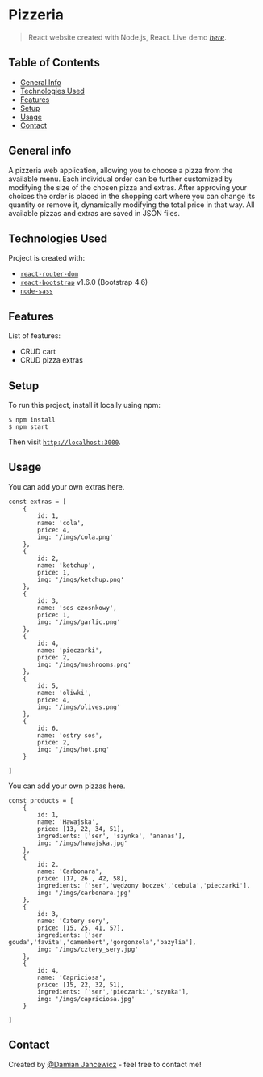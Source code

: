 # Pizzeria
> React website created with Node.js, React.
> Live demo [_here_](http://dilejt.github.io/pizzeria). <!-- If you have the project hosted somewhere, include the link here. -->

## Table of Contents
* [General Info](#general-information)
* [Technologies Used](#technologies-used)
* [Features](#features)
* [Setup](#setup)
* [Usage](#usage)
* [Contact](#contact)

## General info
A pizzeria web application, allowing you to choose a pizza from the available menu. Each individual order can be further customized by modifying the size of the chosen pizza and extras. After approving your choices the order is placed in the shopping cart where you can change its quantity or remove it, dynamically modifying the total price in that way. All available pizzas and extras are saved in JSON files.
	
## Technologies Used
Project is created with:
* [`react-router-dom`](https://www.npmjs.com/package/react-router-dom)
* [`react-bootstrap`](https://www.npmjs.com/package/react-bootstrap) v1.6.0 (Bootstrap 4.6)
* [`node-sass`](https://www.npmjs.com/package/node-sass)


## Features
List of features:
- CRUD cart
- CRUD pizza extras

	
## Setup
To run this project, install it locally using npm:

```
$ npm install
$ npm start
```

Then visit [`http://localhost:3000`](http://localhost:3000).


## Usage
You can add your own extras here.

```
const extras = [
    {
        id: 1,
        name: 'cola',
        price: 4,
        img: '/imgs/cola.png'
    },
    {
        id: 2,
        name: 'ketchup',
        price: 1,
        img: '/imgs/ketchup.png'
    },
    {
        id: 3,
        name: 'sos czosnkowy',
        price: 1,
        img: '/imgs/garlic.png'
    },
    {
        id: 4,
        name: 'pieczarki',
        price: 2,
        img: '/imgs/mushrooms.png'
    },
    {
        id: 5,
        name: 'oliwki',
        price: 4,
        img: '/imgs/olives.png'
    },
    {
        id: 6,
        name: 'ostry sos',
        price: 2,
        img: '/imgs/hot.png'
    }

]
```

You can add your own pizzas here.

```
const products = [
    {
        id: 1,
        name: 'Hawajska',
        price: [13, 22, 34, 51],
        ingredients: ['ser', 'szynka', 'ananas'],
        img: '/imgs/hawajska.jpg'
    },
    {
        id: 2,
        name: 'Carbonara',
        price: [17, 26 , 42, 58],
        ingredients: ['ser','wędzony boczek','cebula','pieczarki'],
        img: '/imgs/carbonara.jpg'
    },
    {
        id: 3,
        name: 'Cztery sery',
        price: [15, 25, 41, 57],
        ingredients: ['ser gouda','favita','camembert','gorgonzola','bazylia'],
        img: '/imgs/cztery_sery.jpg'
    },
    {
        id: 4,
        name: 'Capriciosa',
        price: [15, 22, 32, 51],
        ingredients: ['ser','pieczarki','szynka'],
        img: '/imgs/capriciosa.jpg'
    }

]
```


## Contact
Created by [@Damian Jancewicz](https://www.linkedin.com/in/damian-jancewicz/) - feel free to contact me!
